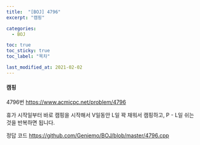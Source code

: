 ```yaml
---
title:  "[BOJ] 4796"
excerpt: "캠핑"

categories:
  - BOJ

toc: true
toc_sticky: true
toc_label: "목차"

last_modified_at: 2021-02-02
---
```


#### 캠핑

4796번 <https://www.acmicpc.net/problem/4796>

휴가 시작일부터 바로 캠핑을 시작해서 V일동안 L일 꽉 채워서 캠핑하고, P - L일 쉬는 것을 반복하면 됩니다.

정답 코드 <https://github.com/Geniemo/BOJ/blob/master/4796.cpp>